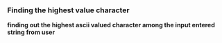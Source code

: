 ### Finding the highest value character

**finding out the highest ascii valued character among the input entered string from user**
